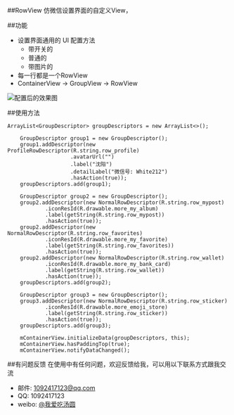 ##RowView
仿微信设置界面的自定义View，


##功能

* 设置界面通用的 UI 配置方法
	* 带开关的
	* 普通的
	* 带图片的
* 每一行都是一个RowView
* ContainerView -> GroupView -> RowView 

![配置后的效果图](http://d.hiphotos.baidu.com/exp/w=480/sign=55ef14b50d7b02080cc93ee952d8f25f/6a600c338744ebf821a5582fdef9d72a6159a7cd.jpg)




##使用方法

    ArrayList<GroupDescriptor> groupDescriptors = new ArrayList<>();

        GroupDescriptor group1 = new GroupDescriptor();
        group1.addDescriptor(new ProfileRowDescriptor(R.string.row_profile)
                        .avatarUrl("")
                        .label("沈阳")
                        .detailLabel("微信号: White212")
                        .hasAction(true));
        groupDescriptors.add(group1);

        GroupDescriptor group2 = new GroupDescriptor();
        group2.addDescriptor(new NormalRowDescriptor(R.string.row_mypost)
                .iconResId(R.drawable.more_my_album)
                .label(getString(R.string.row_mypost))
                .hasAction(true));
        group2.addDescriptor(new NormalRowDescriptor(R.string.row_favorites)
                .iconResId(R.drawable.more_my_favorite)
                .label(getString(R.string.row_favorites))
                .hasAction(true));
        group2.addDescriptor(new NormalRowDescriptor(R.string.row_wallet)
                .iconResId(R.drawable.more_my_bank_card)
                .label(getString(R.string.row_wallet))
                .hasAction(true));
        groupDescriptors.add(group2);

        GroupDescriptor group3 = new GroupDescriptor();
        group3.addDescriptor(new NormalRowDescriptor(R.string.row_sticker)
                .iconResId(R.drawable.more_emoji_store)
                .label(getString(R.string.row_sticker))
                .hasAction(true));
        groupDescriptors.add(group3);

        mContainerView.initializeData(groupDescriptors, this);
        mContainerView.hasPaddingTop(true);
        mContainerView.notifyDataChanged();




##有问题反馈
在使用中有任何问题，欢迎反馈给我，可以用以下联系方式跟我交流

* 邮件: 1092417123@qq.com
* QQ: 1092417123
* weibo: [@我爱吃汤圆](http://blog.csdn.net/u011033906)
